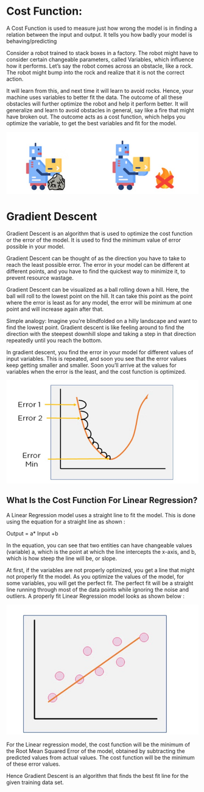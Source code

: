 # Cost Function:
A Cost Function is used to measure just how wrong the model is in finding a relation between the input and output. It tells you how badly your model is behaving/predicting

Consider a robot trained to stack boxes in a factory. The robot might have to consider certain changeable parameters, called Variables, which influence how it performs. Let’s say the robot comes across an obstacle, like a rock. The robot might bump into the rock and realize that it is not the correct action. 

It will learn from this, and next time it will learn to avoid rocks. Hence, your machine uses variables to better fit the data. The outcome of all these obstacles will further optimize the robot and help it perform better. It will generalize and learn to avoid obstacles in general, say like a fire that might have broken out. The outcome acts as a cost function, which helps you optimize the variable, to get the best variables and fit for the model.

![Cost Function Example](./images/cost_function_example.jpg)

# Gradient Descent
Gradient Descent is an algorithm that is used to optimize the cost function or the error of the model. It is used to find the minimum value of error possible in your model.

Gradient Descent can be thought of as the direction you have to take to reach the least possible error. The error in your model can be different at different points, and you have to find the quickest way to minimize it, to prevent resource wastage.

Gradient Descent can be visualized as a ball rolling down a hill. Here, the ball will roll to the lowest point on the hill. It can take this point as the point where the error is least as for any model, the error will be minimum at one point and will increase again after that.

Simple analogy: Imagine you're blindfolded on a hilly landscape and want to find the lowest point. Gradient descent is like feeling around to find the direction with the steepest downhill slope and taking a step in that direction repeatedly until you reach the bottom. 

In gradient descent, you find the error in your model for different values of input variables. This is repeated, and soon you see that the error values keep getting smaller and smaller. Soon you’ll arrive at the values for variables when the error is the least, and the cost function is optimized.

![Gradient Descent Example](./images/Gradient_descent.jpg)

## What Is the Cost Function For Linear Regression?
A Linear Regression model uses a straight line to fit the model. This is done using the equation for a straight line as shown : 

 Output = a* Input +b

In the equation, you can see that two entities can have changeable values (variable) a, which is the point at which the line intercepts the x-axis, and b, which is how steep the line will be, or slope.

At first, if the variables are not properly optimized, you get a line that might not properly fit the model. As you optimize the values of the model, for some variables, you will get the perfect fit. The perfect fit will be a straight line running through most of the data points while ignoring the noise and outliers. A properly fit Linear Regression model looks as shown below :        

![Linear Regression Graph](./images/linear_regression_graph.jpg)

For the Linear regression model, the cost function will be the minimum of the Root Mean Squared Error of the model, obtained by subtracting the predicted values from actual values. The cost function will be the minimum of these error values.

Hence Gradient Descent is an algorithm that finds the best fit line for the given training data set.





